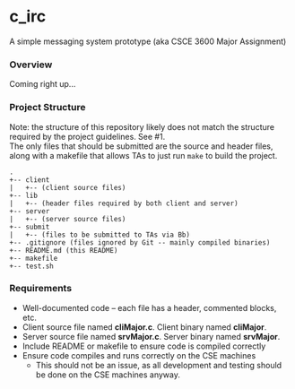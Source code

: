 # c\_irc

A simple messaging system prototype (aka CSCE 3600 Major Assignment)

### Overview

Coming right up...

### Project Structure

Note: the structure of this repository likely does not match the structure required by the project guidelines. See #1.  
The only files that should be submitted are the source and header files, along with a makefile that allows TAs to just run `make` to build the project.

```
.
+-- client
|   +-- (client source files)
+-- lib
|   +-- (header files required by both client and server)
+-- server
|   +-- (server source files)
+-- submit
|   +-- (files to be submitted to TAs via Bb)
+-- .gitignore (files ignored by Git -- mainly compiled binaries)
+-- README.md (this README)
+-- makefile
+-- test.sh
```

### Requirements

- Well-documented code – each file has a header, commented blocks, etc.
- Client source file named **cliMajor.c**. Client binary named **cliMajor**.
- Server source file named **srvMajor.c**. Server binary named **srvMajor**.
- Include README or makefile to ensure code is compiled correctly
- Ensure code compiles and runs correctly on the CSE machines
  - This should not be an issue, as all development and testing should be done on the CSE machines anyway.


